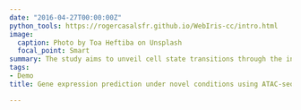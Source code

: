 ```yaml
---
date: "2016-04-27T00:00:00Z"
python_tools: https://rogercasalsfr.github.io/WebIris-cc/intro.html
image:
  caption: Photo by Toa Heftiba on Unsplash
  focal_point: Smart
summary: The study aims to unveil cell state transitions through the integration of single-cell RNA-sequencing and single-cell ATAC-sequencing data. Using SCENIC+ to build Gene Regulatory Networks (GRNs), we explore regulon activity as a prior for a generative deep learning model, such as Variational Autoencoders. Our goal is to improve the gene expression predicitions of an unseen perturbation. Preliminary succes in a Kaggle competition underscores our computational apporach’s potential.   `python_tools` #per posar link
tags:
- Demo
title: Gene expression prediction under novel conditions using ATAC-seq-informed regulons

---
```

